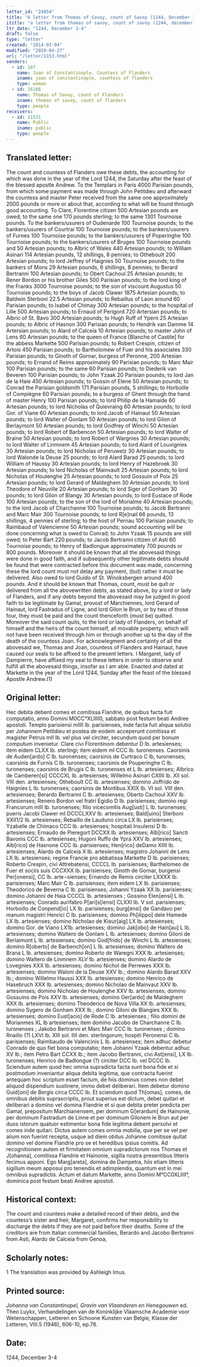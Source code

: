 ```yaml
---
letter_id: "24854"
title: "A letter from Thomas of Savoy, count of Savoy (1244, December 3-4)"
ititle: "a letter from thomas of savoy, count of savoy (1244, december 3-4)"
ltr_date: "1244, December 3-4"
draft: false
type: "letter"
created: "2014-03-04"
modified: "2020-04-27"
url: "/letter/1153.html"
senders:
  - id: 107
    name: Joan of Constantinople, Countess of Flanders
    iname: joan of constantinople, countess of flanders
    type: woman
  - id: 26186
    name: Thomas of Savoy, count of Flanders
    iname: thomas of savoy, count of flanders
    type: people
receivers:
  - id: 21531
    name: Public
    iname: public
    type: people
---
```

<h2> Translated letter:</h2>The count and countess of Flanders owe these debts, the accounting for which was done in the year of the Lord 1244, the Saturday after the feast of the blessed apostle Andrew.
	To the Templars in Paris 4000 Parisian pounds, from which some payment was made through John Petitdieu and afterward the countess and master Peter received from the same one approximately 2000 pounds or more or about that, according to what will be found through good accounting.  To Clare, Florentine citizen 500 Artesian pounds are owed; to the same one 170 pounds sterling; to the same 1301 Tournoise pounds.  To the bankers/usurers of Oudenarde 100 Tournoise pounds; to the bankers/usurers of Courtrai 100 Tournoise pounds; to the bankers/usurers of Furnes 100 Tournoise pounds; to the bankers/usurers of Poperinghe 100 Tournoise pounds; to the bankers/usurers of Bruges 100 Tournoise pounds and 50 Artesian pounds; to Albric of Wales 440 Artesian pounds; to William Asinari 114 Artesian pounds, 12 shillings, 8 pennies; to Otheboult 200 Artesian pounds; to lord Jeffrey of Haignies 50 Tournoise pounds; to the bankers of Mons 29 Artesian pounds, 6 shillings, 8 pennies; to Berard Bertranni 100 Artesian pounds; to Obert Cachoul 25 Artesian pounds; to Rener Bordon or his brother Giles 500 Parisian pounds; to the lord king of the Franks 3000 Tournoise pounds; to the son of viscount Augustus 50 Tournoise pounds; to the boys of Jacob Clawer 1875 Artesian pounds; to Baldwin Sterboni 22.5 Artesian pounds; to Rebaillus of Laon around 60 Parisian pounds; to Isabel of Chimay 300 Artesian pounds; to the hospital of Lille 500 Artesian pounds; to Ernaud of Perigord 720 Artersian pounds; to Albric of St. Bavo 300 Artesian pounds; to Hugh Ruff of Ypern 25 Artesian pounds; to Albric of Hasnon 300 Parisian pounds; to Hendrik van  Damme 14 Artersian pounds; to Alard of Calceia 10 Artesian pounds; to master John of Lens 60 Artesian pounds; to the queen of France [Blanche of Castile] for the abbess Markette 500 Parisian pounds; to Robert Crespin, citizen of Artois 450 Parisian pounds; to Bartholomew of Fuer and his associates 330 Parisian pounds; to Ginoth of Gornar, burgess of Peronne, 200 Artesian pounds; to Ernand of Reims approximately 90 Parisian pounds; to Marc Mair 100 Parisian pounds; to the same 60 Parisian pounds; to Diederik van Beveren 100 Parisian pounds; to John Yzaak 20 Parisian pounds; to lord Jan de la  Haie 450 Artesian pounds; to Gossin of Elene 50 Artesian pounds; to Conrad the Parisian goldsmith 171 Parisian pounds, 5 shillings; to Horboille of Compiègne 60 Parisian pounds; to a burgess of Ghent through the hand of master Henry 100 Parisian pounds; to lord Philip de la Hamaide 60 Artesian pounds; to lord Nicholas of Quievraing 60 Artesian pounds; to lord Gor. of Viane 60 Artesian pounds; to lord Jacob of Hainaut 50 Artesian pounds; to lord Walter of Gonlam 50 Artesian pounds; to lord Gilon of Berlaymont 50 Artesian pounds; to lord Godfrey of Winchi 50 Artesian pounds; to lord Robert of Barbencon 50 Artesian pounds; to lord Walter of Braine 50 Artesian pounds; to lord Robert of Wargnies 30 Artesian pounds; to lord Walter of Linmnem 45 Artesian pounds; to lord Alard of Louvignies 30 Artesian pounds; to lord Nicholas of Peruwelz 30 Artesian pounds; to lord Walonde la Deuse 25 pounds; to lord Alard Barad 25 pounds; to lord William of Haussy 30 Artesian pounds; to lord Henry of Hazebroek 30 Artesian pounds; to lord Nicholas of Mainvault 25 Artesian pounds; to lord Nicholas of Houlenghe 25 Artesian pounds; to lord Gossuin of Poix 25 Artesian pounds; to lord Gerard of Maldeghem 30 Artesian pounds; to lord Theodore of Neuville 20 Artesian pounds; to lord Siger of Gonham 30 pounds; to lord Gilon of Blangy 30 Artesian pounds; to lord Eustace of Rode 100 Artesian pounds; to the son of the lord of Morialme 40 Artesian pounds; to the lord Jacob of Charchanne 100 Tournoise pounds; to Jacob Bertranni and Marc Mair 300 Tournoise pounds; to lord R[e]nail 66 pounds, 13 shillings, 4 pennies of sterling; to the host of Pernau 100 Parisian pounds; to Raimbaud of Valencienne 50 Artesian pounds; sound accounting will be done concerning what is owed to Conrad; to John Yzaak 15 pounds are still owed; to Peter Bart 220 pounds; to Jacob Bertranni citizen of Asti 60 Tournoise pounds; to Henry of Badlongue approximately 700 pounds or 800 pounds.
	Moreover it should be known that all the abovesaid things were done in good faith, and if subsequently other legitimate debts should be found that were contracted before this document was made, concerning these the lord count must not delay any payment, (but) rather it must be delivered.
	Also owed to lord Guido of St. Winoksbergen around 400 pounds.
	And it should be known that Thomas, count, must be quit or delivered from all the abovewritten debts, as stated above, by a lord or lady of Flanders, and if any debts beyond the abovesaid may be judged in good faith to be legitimate by Gamal, provost of Marchiennes, lord Gerard of Hainaut, lord Fastradus of Ligne, and lord Gilon le Brun, or by two of those four, they must be paid and the count thenceforth (must be) quitted.  Moreover the said count quits, to the lord or lady of Flanders, on behalf of himself and the heirs of the count himself, all movable property, which will not have been received through him or through another up to the day of the death of the countess Joan.
	For acknowlegment and certainty of all the abovesaid we, Thomas and Joan, countess of Flanders and Hainaut, have caused our seals to be affixed to the present letters.
	I Margaret, lady of Dampierre, have affixed my seal to these letters in order to observe and fulfill all the abovesaid things, insofar as I am able.
	Enacted and dated at Markette in the year of the Lord 1244, Sunday after the feast of the blessed Apostle Andrew.(1)
<h2 class="mt-4"> Original letter:</h2>Hec debita debent comes et comitissa Flandrie, de quibus facta fuit computatio, anno Domini M0CC°XLIIII0, sabbato post festum beati Andree apostoli.
Templo parisiensi mIIII lb. parisienses, inde facta fuit aliqua solutio per Johannem Petitdieu et postea de eodem acceperunt comitissa et magister Petrus mII lb. vel plus vel circiter, secundum quod per  bonum computum invenietur. Clare civi Florentinom debentur D lb. artesienses; item eidem CLXX lb. sterlingi; item eidem mI CCC lb. turonenses. Caorsinis de Auden[ardo] C lb. turonenses; caorsinis de Curtraco C lb, turonenses; caorsinis de Furnis C lb. turonenses; caorsinis de Pouperinghe C lb. turonenses; caorsinis de Brugis C lb. turonenses et L lb. artesienses; Albrico de Camberen[si] CCCCXL lb. artesienses; Willelmo Asinari  CXIIII lb. XII sol. VIII den. artesienses; Otheboult CC lb. artesienses; domino Joffrido de Haignies L lb. turonenses; caorsinis de Montibus XXIX lb. VI sol. VIII den. artesienses; Berardo Bertranni C lb.
artesienses; Oberto Cachoul XXV lb. artesienses; Renero Bordon vel fratri Egidio D lb. parisienses; domino regi Francorum mIII lb. turonenses; filio vicecomitis  Aug[usti] L lb. turonenses; pueris Jacobi Clawer mI DCCCLXXV lb. artesienses; Bald[uino] Sterboni XXII1/2 lb. artesienses; Rebaillo de Lauduno circa LX lb. parisienses; Yzabelle de Chimaco CCC lb. artesienses; hospitali Insulensi D lb. artesienses; Ernaudo de Pieregort  DCCXX lb. artesienses; Alb[rico] Sancti Bavonis CCC lb. artesienses; Hugoni Ruffo de Ypra XXV lb. artesienses; Alb[rico] de Hasnone CCC lb. parisienses; Hen[rico] deDamo  XIIII lb. artesienses; Alardo de Calceia  X lb. artesienses; magistro Johanni de Lens LX lb. artesienses; regine Francie  pro abbatissa Markette D lb. parisienses; Roberto Crespin, civi Attrebatensi, CCCCL lb. parisienses; Barthelomeo de Fuer et sociis suis CCCXXX lb. parisienses; Ginoth de Gornar, burgensi Per[onensi], CC lb. arte¬sienses; Ernando de Remis circiter LXXXX lb. parisienses; Marc Mair C lb. parisienses; item eidem LX lb. parisienses; Theodorico de Beverna  C lb. parisienses; Johanni Yzaak XX lb. parisienses; domino Johanni de Haia  CCCCL lb. artesienses ; Gossino Elen[ensi] L lb. artesienses; Conrado aurifabro P[ari]s[iensi] CLXXI lb. V sol. parisienses; Horboillo de Conpend[io] LX lb. parisienses; burg[ensi] de Gandavo per manum magistri Henrici C lb. parisienses; domino Ph[ilippo] dele Hamede LX lb. artesienses; domino Nicholao de Kieur[aig] LX lb. artesienses; domino Gor. de Viano  LX1b. artesienses; domino Jak[obo] de Hain[au] L lb. artesienses; domino Waltero de Gonlam L lb. artesienses; domino Giloni de Berlaimont L lb. artesienses; domino God[frido] de Winchi L lb. artesienses; domino R[oberto] de Barbench[on]  L lb. artesienses; domino Waltero de Brana  L lb. artesienses; domino Roberto de Waregni XXX lb. artesienses; domino Waltero de Linmnem XLV lb. artesienses; domino Alardo de Lovegnies  XXX lb. artesienses; domino Nichol de Perrewes XXX lb. artesienses; domino Waloni de la Deuse XXV lb.; domino Alardo Barad XXV lb.; domino Willelmo Haussi XXX lb. artesienses; domino Henrico de Hasebruch XXX lb. artesienses; domino Nicholao de Mainvaut  XXV lb. artesienses; domino Nicholao de Houlenghe XXV lb. artesienses; domino Gossuino de Pois XXV lb. artesienses; domino Ger[ardo] de Maldeghem XXX lb. artesienses; domino Theoderico de Nova Villa  XX lb. artesienses; domino Sygero de Gonham XXX lb.; domino Giloni de Blangies  XXX lb. artesienses; domino Eust[acio] de Rode  C lb. artesienses ; filio domini de Morianmes XL lb artesienses; item domino Jacobo de Charchanne C lb. turonenses ; Jakobo Bertranni
  et Marc Mair CCC lb. turonenses ; domino Rnaillo (?) LXVI lb. XIII sol. IIII den. sterlingorum; hospiti Peronensi C lb. parisienses; Raimbaudo de Valencinis L lb. artesienses; item adhuc debetur Conrado de quo fiet bona computatio; item Johanni Yzaak debentur adhuc XV lb.; item Petro Bart CCXX lb.; item Jacobo Bertranni, civi Ast[ensi], LX lb. turonenses; Henrico de Badlongue (?) circiter DCC lb. vel DCCC lb.
Sciendum autem quod hec omnia supradicta facta sunt bona fide et si postmodum inveniantur aliqua debita legitima, que contracta fuerint antequam hoc scriptum esset factum, de hiis dominus comes non debet aliquod dispendium sustinere, immo debet deliberari.
Item debetur domino Guid[oni] de Bergis circa CCCC lb.
Et sciendum quod Th[omas], comes, de omnibus debitis suprascriptis, prout superius est dictum, debet quitari et deliberari a domino vel domina Flandrie et si que debita preter predicta per Gamal, prepositum Marchianensem, per dominum G[erardum] de Hainonie, per dominum Fastradum de Linne et per dominum Gilonem le Brun aut per duos istorum quatuor estimentur bona fide legitima debent persolvi et comes inde quitari. Dictus autem comes omnia mobilia, que per se vel per alium non fuerint recepta, usque ad diem obitus Johanne comitisse quitat domino vel domine Flandrie pro se et heredibus ipsius comitis.
Ad recognitionem autem et firmitatem omnium supradictorum nos Thomas et J[ohanna], comitissa Flandrie et Hainonie, sigilla nostra presentibus litteris fecimus apponi.
Ego Marg[areta], domina de Dampetra, hiis etiam litteris sigillum meum apposui pro tenendis et adimplendis, quantum est in mei omnibus supradictis.
Actum et datum Markette, anno Domini M°CC0XLIIII°, dominica post festum beati Andree apostoli.
<h2 class="mt-4"> Historical context:</h2>The count and countess make a detailed record of their debts, and the countess’s sister and heir, Margaret, confirms her responsibility to discharge the debts if they are not paid before their deaths.  Some of the creditors are from Italian commercial families, Berardo and Jacobo Bertranni from Asti, Alardo de Calceia from Genoa,
<h2 class="mt-4"> Scholarly notes:</h2>1 The translation was provided by Ashleigh Imus.
<h2 class="mt-4"> Printed source:</h2><p><em>Johanna van Constantinopel, Gravin van Vlaanderen en Henegouwen</em> ed. Theo Luykx, Verhandelingen van de Koninklijke Vlaamsche Academie voor Wetenschappen, Letteren en Schoone Kunsten van Belgie, Klasse der Letteren, VIII.5 (1946), 606-10, ep.78.</p><h2 class="mt-4"> Date:</h2>1244, December 3-4